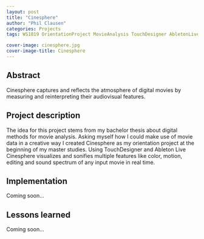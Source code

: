 ```yaml
---
layout: post
title: "Cinesphere"
author: "Phil Clausen"
categories: Projects
tags: WS1819 OrientationProject MovieAnalysis TouchDesigner AbletonLive

cover-image: cinesphere.jpg
cover-image-title: Cinesphere
---
```


## Abstract
Cinesphere captures and reflects the atmosphere of digital movies by measuring and reinterpreting their audiovisual features.

## Project description
The idea for this project stems from my bachelor thesis about digital methods for movie analysis. Asking myself how I could make use of movie data in a creative way I created Cinesphere as my orientation project at the beginning of my master studies. Using TouchDesigner and Ableton Live Cinesphere visualizes and sonifies multiple features like color, motion, editing and sound spectrum of any input movie in real time.

## Implementation
Coming soon...

## Lessons learned
Coming soon...
